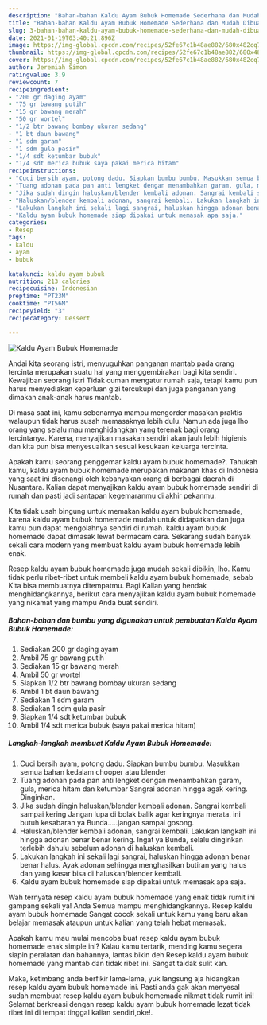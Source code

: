 ```yaml
---
description: "Bahan-bahan Kaldu Ayam Bubuk Homemade Sederhana dan Mudah Dibuat"
title: "Bahan-bahan Kaldu Ayam Bubuk Homemade Sederhana dan Mudah Dibuat"
slug: 3-bahan-bahan-kaldu-ayam-bubuk-homemade-sederhana-dan-mudah-dibuat
date: 2021-01-19T03:40:21.896Z
image: https://img-global.cpcdn.com/recipes/52fe67c1b48ae882/680x482cq70/kaldu-ayam-bubuk-homemade-foto-resep-utama.jpg
thumbnail: https://img-global.cpcdn.com/recipes/52fe67c1b48ae882/680x482cq70/kaldu-ayam-bubuk-homemade-foto-resep-utama.jpg
cover: https://img-global.cpcdn.com/recipes/52fe67c1b48ae882/680x482cq70/kaldu-ayam-bubuk-homemade-foto-resep-utama.jpg
author: Jeremiah Simon
ratingvalue: 3.9
reviewcount: 7
recipeingredient:
- "200 gr daging ayam"
- "75 gr bawang putih"
- "15 gr bawang merah"
- "50 gr wortel"
- "1/2 btr bawang bombay ukuran sedang"
- "1 bt daun bawang"
- "1 sdm garam"
- "1 sdm gula pasir"
- "1/4 sdt ketumbar bubuk"
- "1/4 sdt merica bubuk saya pakai merica hitam"
recipeinstructions:
- "Cuci bersih ayam, potong dadu. Siapkan bumbu bumbu. Masukkan semua bahan kedalam chooper atau blender"
- "Tuang adonan pada pan anti lengket dengan menambahkan garam, gula, merica hitam dan ketumbar Sangrai adonan hingga agak kering. Dinginkan."
- "Jika sudah dingin haluskan/blender kembali adonan. Sangrai kembali sampai kering Jangan lupa di bolak balik agar keringnya merata. ini butuh kesabaran ya Bunda.....jangan sampai gosong."
- "Haluskan/blender kembali adonan, sangrai kembali. Lakukan langkah ini hingga adonan benar benar kering. Ingat ya Bunda, selalu dinginkan terlebih dahulu sebelum adonan di haluskan kembali."
- "Lakukan langkah ini sekali lagi sangrai, haluskan hingga adonan benar benar halus. Ayak adonan sehingga menghasilkan butiran yang halus dan yang kasar bisa di haluskan/blender kembali."
- "Kaldu ayam bubuk homemade siap dipakai untuk memasak apa saja."
categories:
- Resep
tags:
- kaldu
- ayam
- bubuk

katakunci: kaldu ayam bubuk 
nutrition: 213 calories
recipecuisine: Indonesian
preptime: "PT23M"
cooktime: "PT56M"
recipeyield: "3"
recipecategory: Dessert

---
```



![Kaldu Ayam Bubuk Homemade](https://img-global.cpcdn.com/recipes/52fe67c1b48ae882/680x482cq70/kaldu-ayam-bubuk-homemade-foto-resep-utama.jpg)

Andai kita seorang istri, menyuguhkan panganan mantab pada orang tercinta merupakan suatu hal yang menggembirakan bagi kita sendiri. Kewajiban seorang istri Tidak cuman mengatur rumah saja, tetapi kamu pun harus menyediakan keperluan gizi tercukupi dan juga panganan yang dimakan anak-anak harus mantab.

Di masa  saat ini, kamu sebenarnya mampu mengorder masakan praktis walaupun tidak harus susah memasaknya lebih dulu. Namun ada juga lho orang yang selalu mau menghidangkan yang terenak bagi orang tercintanya. Karena, menyajikan masakan sendiri akan jauh lebih higienis dan kita pun bisa menyesuaikan sesuai kesukaan keluarga tercinta. 



Apakah kamu seorang penggemar kaldu ayam bubuk homemade?. Tahukah kamu, kaldu ayam bubuk homemade merupakan makanan khas di Indonesia yang saat ini disenangi oleh kebanyakan orang di berbagai daerah di Nusantara. Kalian dapat menyajikan kaldu ayam bubuk homemade sendiri di rumah dan pasti jadi santapan kegemaranmu di akhir pekanmu.

Kita tidak usah bingung untuk memakan kaldu ayam bubuk homemade, karena kaldu ayam bubuk homemade mudah untuk didapatkan dan juga kamu pun dapat mengolahnya sendiri di rumah. kaldu ayam bubuk homemade dapat dimasak lewat bermacam cara. Sekarang sudah banyak sekali cara modern yang membuat kaldu ayam bubuk homemade lebih enak.

Resep kaldu ayam bubuk homemade juga mudah sekali dibikin, lho. Kamu tidak perlu ribet-ribet untuk membeli kaldu ayam bubuk homemade, sebab Kita bisa membuatnya ditempatmu. Bagi Kalian yang hendak menghidangkannya, berikut cara menyajikan kaldu ayam bubuk homemade yang nikamat yang mampu Anda buat sendiri.

<!--inarticleads1-->

##### Bahan-bahan dan bumbu yang digunakan untuk pembuatan Kaldu Ayam Bubuk Homemade:

1. Sediakan 200 gr daging ayam
1. Ambil 75 gr bawang putih
1. Sediakan 15 gr bawang merah
1. Ambil 50 gr wortel
1. Siapkan 1/2 btr bawang bombay ukuran sedang
1. Ambil 1 bt daun bawang
1. Sediakan 1 sdm garam
1. Sediakan 1 sdm gula pasir
1. Siapkan 1/4 sdt ketumbar bubuk
1. Ambil 1/4 sdt merica bubuk (saya pakai merica hitam)




<!--inarticleads2-->

##### Langkah-langkah membuat Kaldu Ayam Bubuk Homemade:

1. Cuci bersih ayam, potong dadu. Siapkan bumbu bumbu. Masukkan semua bahan kedalam chooper atau blender
1. Tuang adonan pada pan anti lengket dengan menambahkan garam, gula, merica hitam dan ketumbar Sangrai adonan hingga agak kering. Dinginkan.
1. Jika sudah dingin haluskan/blender kembali adonan. Sangrai kembali sampai kering Jangan lupa di bolak balik agar keringnya merata. ini butuh kesabaran ya Bunda.....jangan sampai gosong.
1. Haluskan/blender kembali adonan, sangrai kembali. Lakukan langkah ini hingga adonan benar benar kering. Ingat ya Bunda, selalu dinginkan terlebih dahulu sebelum adonan di haluskan kembali.
1. Lakukan langkah ini sekali lagi sangrai, haluskan hingga adonan benar benar halus. Ayak adonan sehingga menghasilkan butiran yang halus dan yang kasar bisa di haluskan/blender kembali.
1. Kaldu ayam bubuk homemade siap dipakai untuk memasak apa saja.




Wah ternyata resep kaldu ayam bubuk homemade yang enak tidak rumit ini gampang sekali ya! Anda Semua mampu menghidangkannya. Resep kaldu ayam bubuk homemade Sangat cocok sekali untuk kamu yang baru akan belajar memasak ataupun untuk kalian yang telah hebat memasak.

Apakah kamu mau mulai mencoba buat resep kaldu ayam bubuk homemade enak simple ini? Kalau kamu tertarik, mending kamu segera siapin peralatan dan bahannya, lantas bikin deh Resep kaldu ayam bubuk homemade yang mantab dan tidak ribet ini. Sangat taidak sulit kan. 

Maka, ketimbang anda berfikir lama-lama, yuk langsung aja hidangkan resep kaldu ayam bubuk homemade ini. Pasti anda gak akan menyesal sudah membuat resep kaldu ayam bubuk homemade nikmat tidak rumit ini! Selamat berkreasi dengan resep kaldu ayam bubuk homemade lezat tidak ribet ini di tempat tinggal kalian sendiri,oke!.

